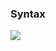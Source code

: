### Syntax
<img src="https://latex.codecogs.com/gif.latex?\fn_cs&space;\large&space;\begin{align*}&space;e&space;&=&space;lambda\&space;x:&space;t&space;.\&space;e\\&space;&\mid&space;val\&space;x:\&space;t\&space;=&space;e\&space;in\&space;e\\&space;&\mid&space;fun\&space;(f:\&space;t)\&space;x&space;=&space;e\&space;in\&space;e&space;\end{align*}" />
